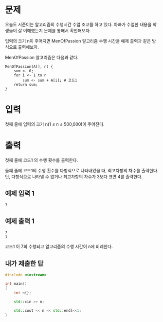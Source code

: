 문제
=========
오늘도 서준이는 알고리즘의 수행시간 수업 조교를 하고 있다. 아빠가 수업한 내용을 학생들이 잘 이해했는지 문제를 통해서 확인해보자.

입력의 크기 n이 주어지면 MenOfPassion 알고리즘 수행 시간을 예제 출력과 같은 방식으로 출력해보자.

MenOfPassion 알고리즘은 다음과 같다.
```
MenOfPassion(A[], n) {
    sum <- 0;
    for i <- 1 to n
        sum <- sum + A[i]; # 코드1
    return sum;
}
```
입력
========
첫째 줄에 입력의 크기 n(1 ≤ n ≤ 500,000)이 주어진다.

출력
=======
첫째 줄에 코드1 의 수행 횟수를 출력한다.

둘째 줄에 코드1의 수행 횟수를 다항식으로 나타내었을 때, 최고차항의 차수를 출력한다. 단, 다항식으로 나타낼 수 없거나 최고차항의 차수가 3보다 크면 4를 출력한다.

예제 입력 1 
--------
```
7
```
예제 출력 1 
--------
```
7
1
```
코드1 이 7회 수행되고 알고리즘의 수행 시간이 n에 비례한다.

내가 제출한 답
---------
```cpp
#include <iostream>

int main()
{
	int n{};

	std::cin >> n;

	std::cout << n << std::endl<<1;
}
```
